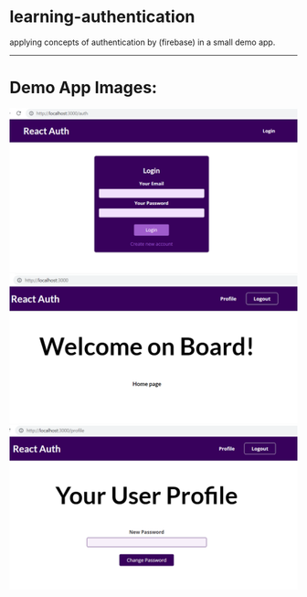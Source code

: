 # learning-authentication
applying concepts of authentication by (firebase) in a small demo app. 

---

# Demo App Images: 
![alt tag](https://github.com/ahmedayman23455/learning-authentication/blob/8e830cabb300f20f75761af12adf5125cb523b70/src/assets/1.png)
![alt tag](https://github.com/ahmedayman23455/learning-authentication/blob/8e830cabb300f20f75761af12adf5125cb523b70/src/assets/2.png)
![alt tag](https://github.com/ahmedayman23455/learning-authentication/blob/8e830cabb300f20f75761af12adf5125cb523b70/src/assets/3.png)
